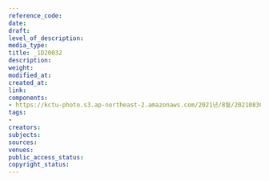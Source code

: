 ```yaml
---
reference_code: 
date: 
draft: 
level_of_description: 
media_type: 
title: _1D20032
description: 
weight: 
modified_at: 
created_at: 
link: 
components:
- https://kctu-photo.s3.ap-northeast-2.amazonaws.com/2021년/8월/20210830_국가책임+돌봄체계+대전환을+위한+민주노총+돌봄노동자+노정교섭+촉구+기자회견/_1D20032.jpg
tags:
- 
creators: 
subjects: 
sources: 
venues: 
public_access_status: 
copyright_status: 
---
```

